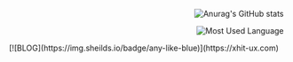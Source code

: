 <div align=right>

![Anurag's GitHub stats](https://github-readme-stats.vercel.app/api?username=xhit-ux&count_private=true&show_icons=true)

![Most Used Language](https://github-readme-stats.vercel.app/api/top-langs/?username=xhit-ux&layout=compact&show_icons=true)

</div>
<div id="img" align=center>
[![BLOG](https://img.sheilds.io/badge/any-like-blue)](https://xhit-ux.com)
</div>
